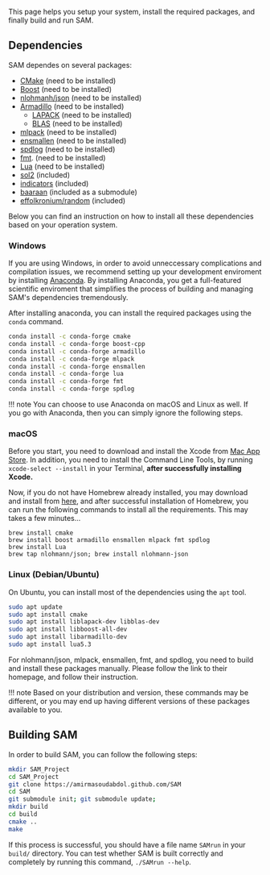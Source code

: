 This page helps you setup your system, install the required packages, and finally build and run SAM.

## Dependencies

SAM dependes on several packages:

- [CMake](https://cmake.org) (need to be installed)
- [Boost](https://www.boost.org) (need to be installed)
- [nlohmanh/json](https://github.com/nlohmann/json) (need to be installed)
- [Armadillo](http://arma.sourceforge.net) (need to be installed)
	- [LAPACK](http://performance.netlib.org/lapack/) (need to be installed)
	- [BLAS](http://www.netlib.org/blas/) (need to be installed)
- [mlpack](https://www.mlpack.org) (need to be installed)
- [ensmallen](http://ensmallen.org) (need to be installed)
- [spdlog](https://github.com/gabime/spdlog) (need to be installed)
- [fmt](https://fmt.dev/latest/index.html). (need to be installed)
- [Lua](https://www.lua.org) (need to be installed)
- [sol2](https://github.com/ThePhD/sol2) (included)
- [indicators](https://github.com/p-ranav/indicators) (included)
- [baaraan](https://github.com/amirmasoudabdol/baaraan) (included as a submodule)
- [effolkronium/random](https://github.com/effolkronium/random) (included)

Below you can find an instruction on how to install all these dependencies based on your operation system.

### Windows

If you are using Windows, in order to avoid unneccessary complications and compilation issues, we recommend setting up your development enviroment by installing [Anaconda](https://www.anaconda.com/products/individual). By installing Anaconda, you get a full-featured scientific enviroment that simplifies the process of building and managing SAM's dependencies tremendously. 

After installing anaconda, you can install the required packages using the `conda` command.

```bash
conda install -c conda-forge cmake
conda install -c conda-forge boost-cpp
conda install -c conda-forge armadillo
conda install -c conda-forge mlpack
conda install -c conda-forge ensmallen
conda install -c conda-forge lua
conda install -c conda-forge fmt
conda install -c conda-forge spdlog
```


!!! note
	You can choose to use Anaconda on macOS and Linux as well. If you go with Anaconda, then you can simply ignore the following steps.

### macOS

Before you start, you need to download and install the Xcode from [Mac App Store](https://apps.apple.com/us/app/xcode/id497799835?mt=12). In addition, you need to install the Command Line Tools, by running `xcode-select --install` in your Terminal, **after successfully installing Xcode.**

Now, if you do not have Homebrew already installed, you may download and install from [here](https://brew.sh), and after successful installation of Homebrew, you can run the following commands to install all the requirements. This may takes a few minutes...

```shell
brew install cmake
brew install boost armadillo ensmallen mlpack fmt spdlog
brew install Lua
brew tap nlohmann/json; brew install nlohmann-json
```

### Linux (Debian/Ubuntu)

On Ubuntu, you can install most of the dependencies using the `apt` tool. 

```bash
sudo apt update
sudo apt install cmake
sudo apt install liblapack-dev libblas-dev
sudo apt install libboost-all-dev
sudo apt install libarmadillo-dev
sudo apt install lua5.3
```

For nlohmann/json, mlpack, ensmallen, fmt, and spdlog, you need to build and install these packages manually. Please follow the link to their homepage, and follow their instruction. 

!!! note
	Based on your distribution and version, these commands may be different, or you may end up having different versions of these packages available to you.

## Building SAM

In order to build SAM, you can follow the following steps:

```bash
mkdir SAM_Project
cd SAM_Project
git clone https://amirmasoudabdol.github.com/SAM
cd SAM
git submodule init; git submodule update;
mkdir build
cd build
cmake ..
make
```

If this process is successful, you should have a file name `SAMrun` in your `build/` directory. You can test whether SAM is built correctly and completely by running this command, `./SAMrun --help`.

<!-- ### Installing SAM

You may install the `./SAMrun` executable in your system by running:

```bash
cd SAM_Project/SAM/build
sudo make install
```
 -->